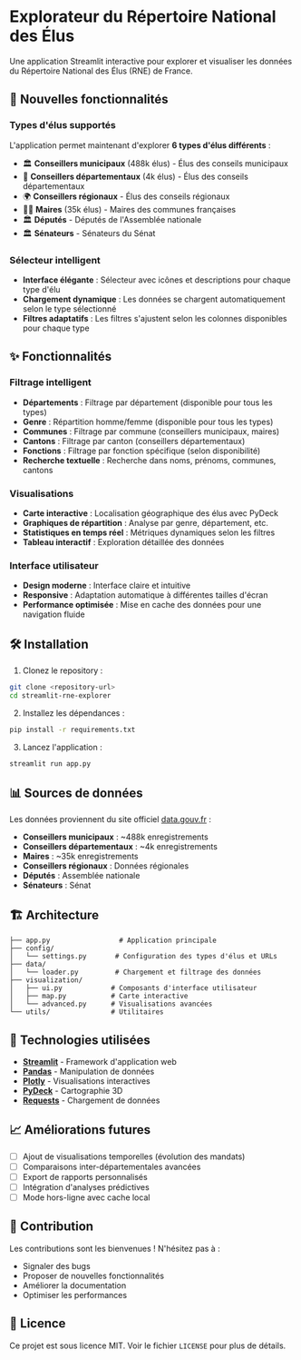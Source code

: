 # Explorateur du Répertoire National des Élus

Une application Streamlit interactive pour explorer et visualiser les données du Répertoire National des Élus (RNE) de France.

## 🚀 Nouvelles fonctionnalités

### Types d'élus supportés

L'application permet maintenant d'explorer **6 types d'élus différents** :

- 🏛️ **Conseillers municipaux** (488k élus) - Élus des conseils municipaux
- 🏢 **Conseillers départementaux** (4k élus) - Élus des conseils départementaux  
- 🌍 **Conseillers régionaux** - Élus des conseils régionaux
- 👨‍💼 **Maires** (35k élus) - Maires des communes françaises
- 🏛️ **Députés** - Députés de l'Assemblée nationale
- 🏛️ **Sénateurs** - Sénateurs du Sénat

### Sélecteur intelligent

- **Interface élégante** : Sélecteur avec icônes et descriptions pour chaque type d'élu
- **Chargement dynamique** : Les données se chargent automatiquement selon le type sélectionné
- **Filtres adaptatifs** : Les filtres s'ajustent selon les colonnes disponibles pour chaque type

## ✨ Fonctionnalités

### Filtrage intelligent
- **Départements** : Filtrage par département (disponible pour tous les types)
- **Genre** : Répartition homme/femme (disponible pour tous les types)
- **Communes** : Filtrage par commune (conseillers municipaux, maires)
- **Cantons** : Filtrage par canton (conseillers départementaux)
- **Fonctions** : Filtrage par fonction spécifique (selon disponibilité)
- **Recherche textuelle** : Recherche dans noms, prénoms, communes, cantons

### Visualisations
- **Carte interactive** : Localisation géographique des élus avec PyDeck
- **Graphiques de répartition** : Analyse par genre, département, etc.
- **Statistiques en temps réel** : Métriques dynamiques selon les filtres
- **Tableau interactif** : Exploration détaillée des données

### Interface utilisateur
- **Design moderne** : Interface claire et intuitive
- **Responsive** : Adaptation automatique à différentes tailles d'écran
- **Performance optimisée** : Mise en cache des données pour une navigation fluide

## 🛠️ Installation

1. Clonez le repository :
```bash
git clone <repository-url>
cd streamlit-rne-explorer
```

2. Installez les dépendances :
```bash
pip install -r requirements.txt
```

3. Lancez l'application :
```bash
streamlit run app.py
```

## 📊 Sources de données

Les données proviennent du site officiel [data.gouv.fr](https://www.data.gouv.fr/fr/datasets/repertoire-national-des-elus-1/) :

- **Conseillers municipaux** : ~488k enregistrements
- **Conseillers départementaux** : ~4k enregistrements  
- **Maires** : ~35k enregistrements
- **Conseillers régionaux** : Données régionales
- **Députés** : Assemblée nationale
- **Sénateurs** : Sénat

## 🏗️ Architecture

```
├── app.py                 # Application principale
├── config/
│   └── settings.py       # Configuration des types d'élus et URLs
├── data/
│   └── loader.py         # Chargement et filtrage des données
├── visualization/
│   ├── ui.py            # Composants d'interface utilisateur
│   ├── map.py           # Carte interactive
│   └── advanced.py      # Visualisations avancées
└── utils/               # Utilitaires
```

## 🔧 Technologies utilisées

- **[Streamlit](https://streamlit.io/)** - Framework d'application web
- **[Pandas](https://pandas.pydata.org/)** - Manipulation de données
- **[Plotly](https://plotly.com/)** - Visualisations interactives
- **[PyDeck](https://deckgl.readthedocs.io/)** - Cartographie 3D
- **[Requests](https://requests.readthedocs.io/)** - Chargement de données

## 📈 Améliorations futures

- [ ] Ajout de visualisations temporelles (évolution des mandats)
- [ ] Comparaisons inter-départementales avancées
- [ ] Export de rapports personnalisés
- [ ] Intégration d'analyses prédictives
- [ ] Mode hors-ligne avec cache local

## 🤝 Contribution

Les contributions sont les bienvenues ! N'hésitez pas à :
- Signaler des bugs
- Proposer de nouvelles fonctionnalités
- Améliorer la documentation
- Optimiser les performances

## 📄 Licence

Ce projet est sous licence MIT. Voir le fichier `LICENSE` pour plus de détails.